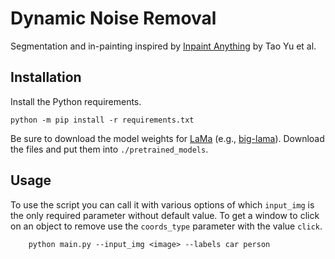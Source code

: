 # Dynamic Noise Removal
Segmentation and in-painting inspired by [Inpaint Anything](https://github.com/geekyutao/Inpaint-Anything) by  Tao Yu et al.

## Installation
Install the Python requirements.
```
python -m pip install -r requirements.txt
```
Be sure to download the model weights for [LaMa](https://github.com/advimman/lama) (e.g., [big-lama](https://disk.yandex.ru/d/ouP6l8VJ0HpMZg)). Download the files and put them into `./pretrained_models`.

## Usage
To use the script you can call it with various options of which `input_img` is the only required parameter without default value. To get a window to click on an object to remove use the `coords_type` parameter with the value `click`.
```
    python main.py --input_img <image> --labels car person
```
